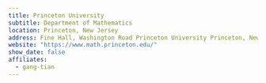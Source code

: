 ```yaml
---
title: Princeton University
subtitle: Department of Mathematics
location: Princeton, New Jersey
address: Fine Hall, Washington Road Princeton University Princeton, New Jersey 08544 United States
website: "https://www.math.princeton.edu/"
show_date: false
affiliates:
  - gang-tian
---
```

